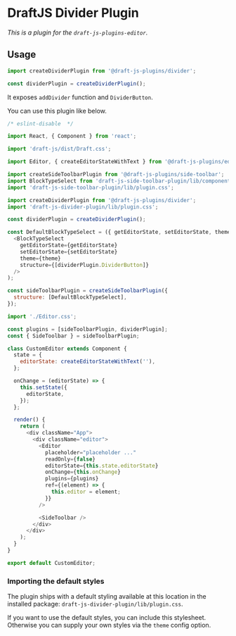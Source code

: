 # DraftJS Divider Plugin

_This is a plugin for the `draft-js-plugins-editor`._

## Usage

```js
import createDividerPlugin from '@draft-js-plugins/divider';

const dividerPlugin = createDividerPlugin();
```

It exposes `addDivider` function and `DividerButton`.

You can use this plugin like below.

```js
/* eslint-disable  */

import React, { Component } from 'react';

import 'draft-js/dist/Draft.css';

import Editor, { createEditorStateWithText } from '@draft-js-plugins/editor';

import createSideToolbarPlugin from '@draft-js-plugins/side-toolbar';
import BlockTypeSelect from 'draft-js-side-toolbar-plugin/lib/components/BlockTypeSelect';
import 'draft-js-side-toolbar-plugin/lib/plugin.css';

import createDividerPlugin from '@draft-js-plugins/divider';
import 'draft-js-divider-plugin/lib/plugin.css';

const dividerPlugin = createDividerPlugin();

const DefaultBlockTypeSelect = ({ getEditorState, setEditorState, theme }) => (
  <BlockTypeSelect
    getEditorState={getEditorState}
    setEditorState={setEditorState}
    theme={theme}
    structure={[dividerPlugin.DividerButton]}
  />
);

const sideToolbarPlugin = createSideToolbarPlugin({
  structure: [DefaultBlockTypeSelect],
});

import './Editor.css';

const plugins = [sideToolbarPlugin, dividerPlugin];
const { SideToolbar } = sideToolbarPlugin;

class CustomEditor extends Component {
  state = {
    editorState: createEditorStateWithText(''),
  };

  onChange = (editorState) => {
    this.setState({
      editorState,
    });
  };

  render() {
    return (
      <div className="App">
        <div className="editor">
          <Editor
            placeholder="placeholder ..."
            readOnly={false}
            editorState={this.state.editorState}
            onChange={this.onChange}
            plugins={plugins}
            ref={(element) => {
              this.editor = element;
            }}
          />

          <SideToolbar />
        </div>
      </div>
    );
  }
}

export default CustomEditor;
```

### Importing the default styles

The plugin ships with a default styling available at this location in the installed package:
`draft-js-divider-plugin/lib/plugin.css`.

If you want to use the default styles, you can include this stylesheet.
Otherwise you can supply your own styles via the `theme` config option.
